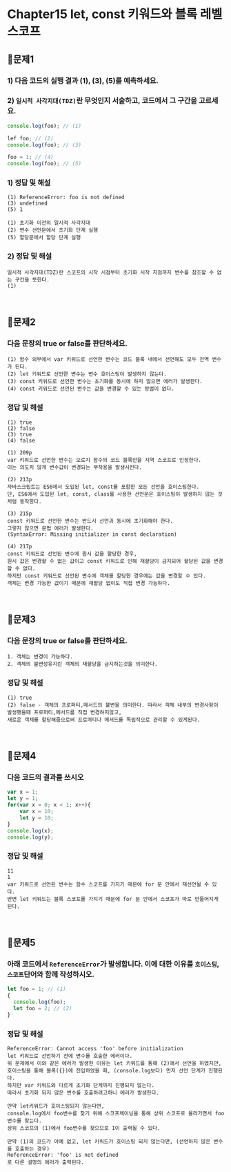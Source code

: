 # Chapter15 let, const 키워드와 블록 레벨 스코프
## 📌문제1
### 1) 다음 코드의 실행 결과 (1), (3), (5)를 예측하세요.
### 2) `일시적 사각지대(TDZ)`란 무엇인지 서술하고, 코드에서 그 구간을 고르세요.
```js
console.log(foo); // (1)

lef foo; // (2)
console.log(foo); // (3)

foo = 1; // (4)
console.log(foo); // (5)
```
### 1) 정답 및 해설
```
(1) ReferenceError: foo is not defined
(3) undefined
(5) 1
```
```
(1) 초기화 이전의 일시적 사각지대
(2) 변수 선언문에서 초기화 단계 실행
(5) 할당문에서 할당 단계 실행
```
### 2) 정답 및 해설
```
일시적 사각지대(TDZ)란 스코프의 시작 시점부터 초기화 시작 지점까지 변수를 참조할 수 없는 구간을 뜻한다.
(1)
```

<br>

## 📌문제2
### 다음 문장의 true or false를 판단하세요.
```
(1) 함수 외부에서 var 키워드로 선언한 변수는 코드 블록 내에서 선언해도 모두 전역 변수가 된다.
(2) let 키워드로 선언한 변수는 변수 호이스팅이 발생하지 않는다.
(3) const 키워드로 선언한 변수는 초기화를 동시에 하지 않으면 에러가 발생한다.
(4) const 키워드로 선언된 변수는 값을 변경할 수 있는 방법이 없다.
```
### 정답 및 해설
```
(1) true
(2) false
(3) true
(4) false
```
```
(1) 209p
var 키워드로 선언한 변수는 오로지 함수의 코드 블록만을 지역 스코프로 인정한다.
이는 의도치 않게 변수값이 변경되는 부작용을 발생시킨다.

(2) 213p
자바스크립트는 ES6에서 도입된 let, const를 포함한 모든 선언을 호이스팅한다.
단, ES6에서 도입된 let, const, class를 사용한 선언문은 호이스팅이 발생하지 않는 것처럼 동작한다.

(3) 215p
const 키워드로 선언한 변수는 반드시 선언과 동시에 초기화해야 한다.
그렇지 않으면 문법 에러가 발생한다.
(SyntaxError: Missing initializer in const declaration)

(4) 217p
const 키워드로 선언된 변수에 원시 값을 할당한 경우,
원시 값은 변경할 수 없는 값이고 const 키워드로 인해 재할당이 금지되어 할당된 값을 변경할 수 없다.
하지만 const 키워드로 선언된 변수에 객체를 할당한 경우에는 값을 변경할 수 있다.
객체는 변경 가능한 값이기 때문에 재할당 없이도 직접 변경 가능하다.
```

<br>

## 📌문제3
### 다음 문장의 true or false를 판단하세요.
```
1. 객체는 변경이 가능하다.
2. 객체의 불변성유지란 객체의 재할당을 금지하는것을 의미한다.
```
### 정답 및 해설
```
(1) true
(2) false - 객체의 프로퍼티,메서드의 불변을 의미한다. 따라서 객체 내부의 변경사항이 발생했을때 프로퍼티,메서드를 직접 변경하지않고,
새로운 객체를 할당해줌으로써 프로퍼티나 메서드를 독립적으로 관리할 수 있게된다.
```

<br>

## 📌문제4
### 다음 코드의 결과를 쓰시오
```js
var x = 1;
let y = 1;
for(var x = 0; x < 1; x++){
    var x = 10; 
    let y = 10;
}
console.log(x);
console.log(y);
```
### 정답 및 해설
```
11
1
var 키워드로 선언된 변수는 함수 스코프를 가지기 때문에 for 문 안에서 재선언될 수 있다.
반면 let 키워드는 블록 스코프를 가지기 때문에 for 문 안에서 스코프가 따로 만들어지게 된다.
```

<br>

## 📌문제5
### 아래 코드에서 `ReferenceError`가 발생합니다. 이에 대한 이유를 `호이스팅`, `스코프`단어와 함께 작성하시오.
```js
let foo = 1; // (1)
{
  console.log(foo);
  let foo = 2; // (2)
}
```
### 정답 및 해설
```
ReferenceError: Cannot access 'foo' before initialization
let 키워드로 선언하기 전에 변수를 호출한 에러이다.
위 문제에서 이와 같은 에러가 발생한 이유는 let 키워드를 통해 (2)에서 선언을 하였지만,
호이스팅을 통해 블록({})에 진입하였을 때, (console.log보다) 먼저 선언 단계가 진행된다.
하지만 var 키워드와 다르게 초기화 단계까지 진행되지 않는다.
따라서 초기화 되지 않은 변수를 호출하려고하니 에러가 발생한다.

만약 let키워드가 호이스팅되지 않는다면,
console.log에서 foo변수를 찾기 위해 스코프체이닝을 통해 상위 스코프로 올라가면서 foo변수를 찾는다.
상위 스코프의 (1)에서 foo변수를 찾으므로 1이 출력될 수 있다.

만약 (1)의 코드가 아예 없고, let 키워드가 호이스팅 되지 않는다면, (선언하지 않은 변수를 호출하는 경우)
ReferenceError: 'foo' is not defined
로 다른 설명의 에러가 출력된다.
```
<br>

